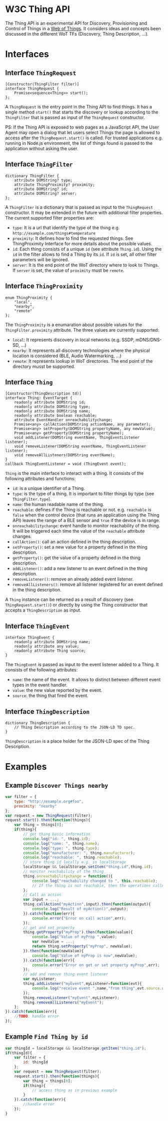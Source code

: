 # W3C Thing API

The Thing API is an experimental API for Discovery, Provisioning and Control of Things in a [Web of Things](http://www.w3.org/WoT/). It considers ideas and concepts been discussed in the different WoT TFs (Discovery, Thing Description, ...). 

# Interfaces

## Interface `ThingRequest`

```webidl
[Constructor(ThingFilter filter)]
interface ThingRequest {
    Promise<sequence<Thing>> start();
};
```

A `ThingRequest` is the entry point in the Thing API to find things. It has a single method `start()` that starts the discovery or lookup according to the `ThingFilter` that is passed as input of the `ThingRequest` constructor. 

PS: If the Thing API is exposed to web pages as a JavaScript API, the User Agent may open a dialog that let users select Things the page is allowed to access after the `ThingRequest.start()` is called. For trusted applications e.g. running in Node.js environment, the list of things found is passed to the application without asking the user.

## Interface `ThingFilter`

```webidl
dictionary ThingFilter {
    attribute DOMString? type;
    attribute ThingProximity? proximity;
    attribute DOMString? id;
    attribute DOMString? server; 
};
```

A `ThingFilter` is a dictionary that is passed as input to the `ThingRequest` constructor. It may be extended in the future with additional filter properties. The current supported filter properties are:
* `type`: It is a url that identify the type of the thing e.g. `http://example.com/things#temperature`
* `proximity`: It defines how to find the requested things. See ThingProximity Interface for more details about the possible values.
* `id`: Each thing consists of a unique `id` (see attribute `Thing.id`). Using the `id` in the filter allows to find a Thing by its `id`. If `id` is set, all other filter parameters will be ignored.
* `server`: It is the end point of the WoT directory where to look to Things. If `server` is set, the value of `proximity` must be `remote`.

## Interface `ThingProximity`
                                                                                                                 
```webidl
enum ThingProximity { 
    "local", 
    "nearby", 
    "remote" 
};
```

The `ThingProximity` is a enumaration about possible values for the `ThingFilter.proximity` attribute. The three values are currently supported:
 
* `local`: It represents discovery in local networks (e.g. SSDP, mDNS/DNS-SD, ...)
* `nearby`: It represents all discovery technologies where the physical location is considered (BLE, Audio Watermarking, ...)
* `remote`: It represents lookup in WoT directories. The end point of the directory musst be supported.  

## Interface `Thing`

```webidl
[Constructor(ThingDescription td)]
interface Thing: EventTarget {
    readonly attribute DOMString id;
    readonly attribute DOMString type;
    readonly attribute DOMString name;
    readonly attribute boolean reachable;
    attribute EventHandler onreachabilitychange;
    Promise<any> callAction(DOMString actionName, any parameter);
    Promise<any> setProperty(DOMString propertyName, any newValue);
    Promise<any> getProperty(DOMString propertyName);
    void addListener(DOMString eventName, ThingEventListener listener);
    void removeListener(DOMString eventName, ThingEventListener listener);
    void removeAllListeners(DOMString eventName);
}
callback ThingEventListener = void (ThingEvent event);
```

`Thing` is the main interface to interact with a thing. It consists of the following attributes and functions:
* `id`: is a unique identifier of a Thing.
* `type`: is the type of a thing. It is important to filter things by type (see `ThingFilter.type`).
* `name`: the human readable name of the thing.
* `reachable`: defines if the Thing is reachable or not. e.g. `reachable` is `false` when the control device (that runs an application using the Thing API) leaves the range of a BLE sensor and `true` if the device is in range.
* `onreachabilitychange`: event handle to monitor reachability of the thing. It will be triggered each time the value of the `reachable` attribute changes.
* `callAction()`: call an action defined in the thing description. 
* `setProperty()`: set a new value for a property defined in the thing description.
* `getProperty()`: get the value of a property defined in the thing description.
* `addListener()`: add a new listener to an event defined in the thing description.
* `removeListener()`: remove an already added event listener. 
* `removeAllListeners()`: remove all listener registered for an event defined in the thing description.

A `Thing` instance can be returned as a result of discovery (see `ThingRequest.start()`) or directly by using the Thing constructor that accepts a `ThingDescription` as input.

## Interface `ThingEvent`

```webidl
interface ThingEvent {
    readonly attribute DOMString name;
    readonly attribute any value;
    readonly attribute Thing source;
}
```

The `ThingEvent` is passed as input to the event listener added to a Thing. It consists of the following attributes:
* `name`: the name of the event. It allows to distinct between different event types in the event handler.
* `value`: the new value reported by the event.
* `source`: the thing that fired the event.

## Interface `ThingDescription`

```webidl                              
dictionary ThingDescription {                 
    // Thing Description according to the JSON-LD TD spec.
}                                      
```

`ThingDescription` is a place holder for the JSON-LD spec of the Thing Description. 

# Examples

## Example `Discover Things nearby`

```javascript
var filter = {
    type: "http://example.org#foo",
    proximity: "nearby"
};
var request = new ThingRequest(filter);
request.start().then(function(things){
    var thing = things[0];
    if(thing){
        // get thing basic information
        console.log("id: ", thing.id);
        console.log("name: ", thing.name);
        console.log("type: ", thing.type);
        console.log("manufacturer: ", thing.manufacturer);
        console.log("reachable: ", thing.reachable);
        // store thing id locally e.g. in localStorage 
        localStorage && localStorage.setItem("thing.id",thing.id);
        // monitor reachability of the thing
        thing.onreachabilitychange = function(){
            console.log("reachability changed to ", this.reachable);
            // If the thing is not reachable, then the operations callAction(), getProperty() and setProperty() will fail and the promise will be rejected with a corresponding error. The operations addListener(), removeListener() and removeAllListeners() will not fail, but events will be fired when the thing is reachable again.
        };
        // Call an action
        var input = ...;
        thing.callAction("myAction",input).then(function(output){
            console.log("Result of myAction()",output);
        }).catch(function(err){
            console.error("Error on call action",err);
        });
        // get and set property
        thing.getProperty("myProp").then(function(value){
            console.log("Value of myProp ",value);
            var newValue = ...;
            return thing.setProperty("myProp", newValue);
        }).then(function(newValue){
            console.log("Value of myProp is now",newValue);
        }).catch(function(err){
            console.error("Error on get or set property myProp",err);
        });
        // add and remove thing event listener
        var myListener;
        thing.addListener("myEvent",myListener=function(evt){
            console.log("receive event ",name,"from thing",evt.source.name,"with value",evt.value);           
        });
        thing.removeListener("myEvent",myListener);
        thing.removeAllListeners("myEvent");
    };
}).catch(function(err){
    //TODO: handle error
});
```

## Example `Find Thing by id`
```javascript
var thingId = localStorage && localStorage.getItem("thing.id");
if(thingId){
    var filter = {
        id: thingId
    };
    var request = new ThingRequest(filter);
    request.start().then(function(things){
        var thing = things[0];
        if(thing){
            // access thing as in previous example
        }
    }).catch(function(err){
        //handle error
    });
}
```
